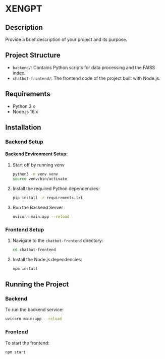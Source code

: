 # XENGPT

## Description
Provide a brief description of your project and its purpose.

## Project Structure
- `backend/`: Contains Python scripts for data processing and the FAISS index.
- `chatbot-frontend/`: The frontend code of the project built with Node.js.

## Requirements
- Python 3.x
- Node.js 16.x

## Installation

### Backend Setup

#### Backend Environment Setup:

1. Start off by running venv
   ```bash
   python3 -m venv venv
   source venv/bin/activate
   ```

2. Install the required Python dependencies:
   ```bash
   pip install -r requirements.txt
   ```

3. Run the Backend Server
   ```bash
   uvicorn main:app --reload
   ```



### Frontend Setup
1. Navigate to the `chatbot-frontend` directory:
   ```bash
   cd chatbot-frontend
   ```
2. Install the Node.js dependencies:
   ```bash
   npm install
   ```

## Running the Project

### Backend
To run the backend service:
```bash
uvicorn main:app --reload
```

### Frontend
To start the frontend:
```bash
npm start
```

